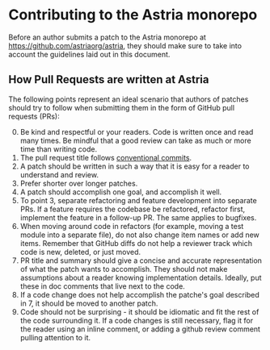 # Contributing to the Astria monorepo

Before an author submits a patch to the Astria monorepo at https://github.com/astriaorg/astria,
they should make sure to take into account the guidelines laid out in this document.

## How Pull Requests are written at Astria

The following points represent an ideal scenario that authors of patches should try to
follow when submitting them in the form of GitHub pull requests (PRs):

0. Be kind and respectful or your readers. Code is written once and read many times. Be mindful
   that a good review can take as much or more time than writing code.
1. The pull request title follows [conventional commits](https://www.conventionalcommits.org/en/v1.0.0/).
2. A patch should be written in such a way that it is easy for a reader to understand and review.
3. Prefer shorter over longer patches.
4. A patch should accomplish one goal, and accomplish it well.
5. To point 3, separate refactoring and feature development into separate PRs. If a feature
   requires the codebase be refactored, refactor first, implement the feature in a follow-up PR.
   The same applies to bugfixes.
6. When moving around code in refactors (for example, moving a test module into a separate file),
   do not also change item names or add new items. Remember that GitHub diffs do not help a reviewer
   track which code is new, deleted, or just moved.
7. PR title and summary should give a concise and accurate representation of what the patch
   wants to accomplish. They should not make assumptions about a reader knowing implementation details.
   Ideally, put these in doc comments that live next to the code.
8. If a code change does not help accomplish the patche's goal described in 7, it should be moved to
   another patch.
9. Code should not be surprising - it should be idiomatic and fit the rest of the code surrounding it.
   If a code changes is still necessary, flag it for the reader using an inline comment, or adding a
   github review comment pulling attention to it.
